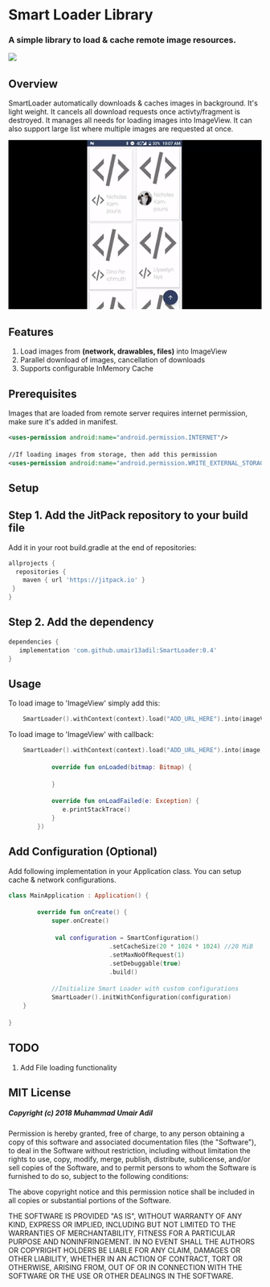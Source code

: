 # Smart Loader Library
### A simple library to load & cache remote image resources.

[![](https://jitpack.io/v/umair13adil/SmartLoader.svg)](https://jitpack.io/#umair13adil/SmartLoader)

Overview
--------

SmartLoader automatically downloads & caches images in background. It's light weight. It cancels all download requests once activty/fragment is destroyed. It manages all needs for loading images into ImageView. It can also support large list where multiple images are requested at once.

![Image1](pictures/demo.gif)

Features
--------

1. Load images from **(network, drawables, files)** into ImageView
2. Parallel download of images, cancellation of downloads
3. Supports configurable InMemory Cache


Prerequisites
-------------

Images that are loaded from remote server requires internet permission, make sure it's added in manifest.

```xml
<uses-permission android:name="android.permission.INTERNET"/>

//If loading images from storage, then add this permission
<uses-permission android:name="android.permission.WRITE_EXTERNAL_STORAGE" />
```

Setup
-------------

## Step 1. Add the JitPack repository to your build file

Add it in your root build.gradle at the end of repositories:
```groovy
allprojects {
  repositories {
    maven { url 'https://jitpack.io' }
 }
}
```

## Step 2. Add the dependency

```groovy
dependencies {
   implementation 'com.github.umair13adil:SmartLoader:0.4'
}
```

Usage
-----

To load image to 'ImageView' simply add this:

```kotlin
    SmartLoader().withContext(context).load("ADD_URL_HERE").into(imageView)
```

To load image to 'ImageView' with callback:

```kotlin
    SmartLoader().withContext(context).load("ADD_URL_HERE").into(image, object : ResourceCallback {

            override fun onLoaded(bitmap: Bitmap) {

            }

            override fun onLoadFailed(e: Exception) {
               e.printStackTrace()
            }
        })
```



## Add Configuration (Optional)

Add following implementation in your Application class. You can setup cache & network configurations.

```kotlin
class MainApplication : Application() {

        override fun onCreate() {
            super.onCreate()

             val configuration = SmartConfiguration()
                            .setCacheSize(20 * 1024 * 1024) //20 MiB
                            .setMaxNoOfRequest(1)
                            .setDebuggable(true)
                            .build()

            //Initialize Smart Loader with custom configurations
            SmartLoader().initWithConfiguration(configuration)
    }

}
```

TODO
----

1. Add File loading functionality

## MIT License

##### Copyright (c) 2018 Muhammad Umair Adil

Permission is hereby granted, free of charge, to any person obtaining a copy of this software and associated documentation files (the "Software"), to deal in the Software without restriction, including without limitation the rights to use, copy, modify, merge, publish, distribute, sublicense, and/or sell copies of the Software, and to permit persons to whom the Software is furnished to do so, subject to the following conditions:

The above copyright notice and this permission notice shall be included in all copies or substantial portions of the Software.

THE SOFTWARE IS PROVIDED "AS IS", WITHOUT WARRANTY OF ANY KIND, EXPRESS OR IMPLIED, INCLUDING BUT NOT LIMITED TO THE WARRANTIES OF MERCHANTABILITY, FITNESS FOR A PARTICULAR PURPOSE AND NONINFRINGEMENT. IN NO EVENT SHALL THE AUTHORS OR COPYRIGHT HOLDERS BE LIABLE FOR ANY CLAIM, DAMAGES OR OTHER LIABILITY, WHETHER IN AN ACTION OF CONTRACT, TORT OR OTHERWISE, ARISING FROM, OUT OF OR IN CONNECTION WITH THE SOFTWARE OR THE USE OR OTHER DEALINGS IN THE SOFTWARE.
